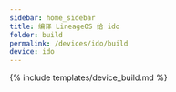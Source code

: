```yaml
---
sidebar: home_sidebar
title: 编译 LineageOS 给 ido
folder: build
permalink: /devices/ido/build
device: ido
---
```

{% include templates/device_build.md %}
